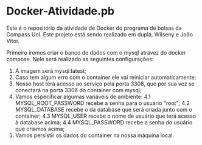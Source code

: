 # Docker-Atividade.pb
Este é o repositório da atividade de Docker do programa de bolsas da Compass.Uol. Este projeto está sendo realizado em dupla, Wilseny e João Vitor.

Primeiro iremos criar o banco de dados com o mysql atravez do docker compose. Nele será realizado as seguintes configurações:
1. A imagem será mysql:latest;
2. Caso tem algum erro com o container ele vai reiniciar automaticamente;
3. Nosso host terá acesso ao serviço pela porta 3308, que por sua vez se conectará na porta 3306 do container com mysql;
4. Vamos especificar algumas variáveis de ambiente:
4.1 MYSQL_ROOT_PASSWORD recebe a senha para o usuário "root";
4.2 MYSQL_DATABASE recebe o da database que será criada junto com o container;
4.3 MYSQL_USER recebe o nome de usuário que terá acesso à database acima;
4.4 MYSQL_PASSWORD recebe a senha do usuário que criamos acima;
5. Vamos persistir os dados do container na nossa máquina local.

